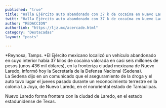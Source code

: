 ```yaml
---
published: "true"
title: "Halla Ejército auto abandonado con 37 k de cocaína en Nuevo Laredo"
twitt: "Halla Ejército auto abandonado con 37 k de cocaína en Nuevo Laredo"
author: "REDACCION"
authorlink: "https://ljz.mx/acercade.html"
category: "Destacadas"
layout: "posts"

---
```




*Reynosa, Tamps. *El Ejército mexicano localizó un vehículo abandonado en cuyo interior había 37 kilos de cocaína valorada en casi seis millones de pesos (unos 436 mil dólares), en la fronteriza ciudad mexicana de Nuevo Laredo, informó hoy la Secretaría de la Defensa Nacional (Sedena).  
  La Sedena dijo en un comunicado que el aseguramiento de la droga y el auto tuvo lugar el jueves pasado durante un reconocimiento terrestre en la colonia La Joya, de Nuevo Laredo, en el nororiental estado de Tamaulipas.



  Nuevo Laredo forma frontera con la ciudad de Laredo, en el estado estadunidense de Texas.

